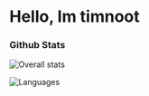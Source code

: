 # Hello, Im timnoot

### Github Stats
![Overall stats](https://github-readme-stats.vercel.app/api?username=timnoot&theme=cobalt&show_icons=true&count_private=true)

![Languages](https://github-readme-stats.vercel.app/api/top-langs/?username=timnoot&theme=cobalt&show_icons=true&count_private=true)
